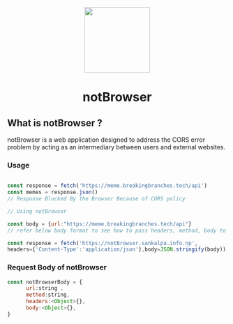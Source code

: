 <div align='center'
<p align='center'><img src='https://i.postimg.cc/z3mkxsHr/circular-crop-image.png' height='150px' width='150px'>
<h1 align='center'>notBrowser</h1></p>
</div>


## What is notBrowser ?
notBrowser is a web application designed to address the CORS error problem by acting as an intermediary between users and external websites. 

### Usage

```js

const response = fetch('https://meme.breakingbranches.tech/api')
const memes = response.json()
// Response Blocked By the Browser Because of CORS policy

// Using notBrowser

const body = {url:"https://meme.breakingbranches.tech/api"}
// refer below body format to see how to pass headers, method, body to your website

const response = fetch('https://notBrowser.sankalpa.info.np',
headers={'Content-Type':'application/json'},body=JSON.stringify(body))


```

### Request Body of notBrowser
```js
const notBrowserBody = {
      url:string ,          
      method:string,  
      headers:<Object>{},   
      body:<Object>{},   
}
```


